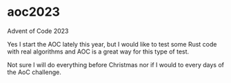 # aoc2023
Advent of Code 2023

Yes I start the AOC lately this year, but I would like to test some Rust code with real algorithms and AOC is a great way for this type of test.

Not sure I will do everything before Christmas nor if I would to every days of the AoC challenge.
